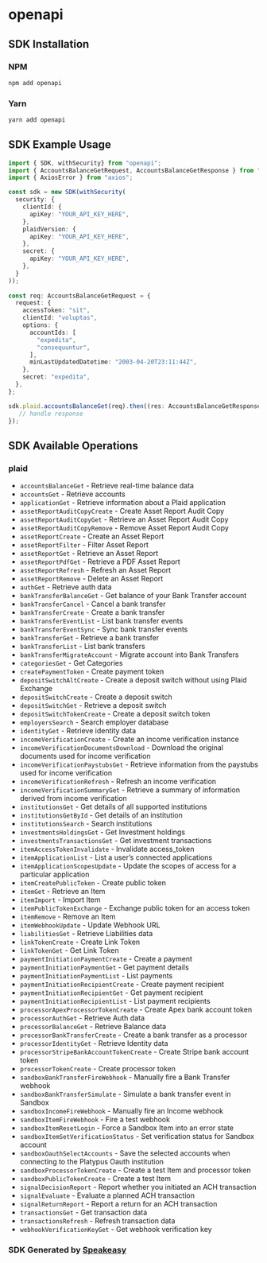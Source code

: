 # openapi

<!-- Start SDK Installation -->
## SDK Installation

### NPM

```bash
npm add openapi
```

### Yarn

```bash
yarn add openapi
```
<!-- End SDK Installation -->

## SDK Example Usage
<!-- Start SDK Example Usage -->
```typescript
import { SDK, withSecurity} from "openapi";
import { AccountsBalanceGetRequest, AccountsBalanceGetResponse } from "openapi/src/sdk/models/operations";
import { AxiosError } from "axios";

const sdk = new SDK(withSecurity(
  security: {
    clientId: {
      apiKey: "YOUR_API_KEY_HERE",
    },
    plaidVersion: {
      apiKey: "YOUR_API_KEY_HERE",
    },
    secret: {
      apiKey: "YOUR_API_KEY_HERE",
    },
  }
));
    
const req: AccountsBalanceGetRequest = {
  request: {
    accessToken: "sit",
    clientId: "voluptas",
    options: {
      accountIds: [
        "expedita",
        "consequuntur",
      ],
      minLastUpdatedDatetime: "2003-04-20T23:11:44Z",
    },
    secret: "expedita",
  },
};

sdk.plaid.accountsBalanceGet(req).then((res: AccountsBalanceGetResponse | AxiosError) => {
   // handle response
});
```
<!-- End SDK Example Usage -->

<!-- Start SDK Available Operations -->
## SDK Available Operations

### plaid

* `accountsBalanceGet` - Retrieve real-time balance data
* `accountsGet` - Retrieve accounts
* `applicationGet` - Retrieve information about a Plaid application
* `assetReportAuditCopyCreate` - Create Asset Report Audit Copy
* `assetReportAuditCopyGet` - Retrieve an Asset Report Audit Copy
* `assetReportAuditCopyRemove` - Remove Asset Report Audit Copy
* `assetReportCreate` - Create an Asset Report
* `assetReportFilter` - Filter Asset Report
* `assetReportGet` - Retrieve an Asset Report
* `assetReportPdfGet` - Retrieve a PDF Asset Report
* `assetReportRefresh` - Refresh an Asset Report
* `assetReportRemove` - Delete an Asset Report
* `authGet` - Retrieve auth data
* `bankTransferBalanceGet` - Get balance of your Bank Transfer account
* `bankTransferCancel` - Cancel a bank transfer
* `bankTransferCreate` - Create a bank transfer
* `bankTransferEventList` - List bank transfer events
* `bankTransferEventSync` - Sync bank transfer events
* `bankTransferGet` - Retrieve a bank transfer
* `bankTransferList` - List bank transfers
* `bankTransferMigrateAccount` - Migrate account into Bank Transfers
* `categoriesGet` - Get Categories
* `createPaymentToken` - Create payment token
* `depositSwitchAltCreate` - Create a deposit switch without using Plaid Exchange
* `depositSwitchCreate` - Create a deposit switch
* `depositSwitchGet` - Retrieve a deposit switch
* `depositSwitchTokenCreate` - Create a deposit switch token
* `employersSearch` - Search employer database
* `identityGet` - Retrieve identity data
* `incomeVerificationCreate` - Create an income verification instance
* `incomeVerificationDocumentsDownload` - Download the original documents used for income verification
* `incomeVerificationPaystubsGet` - Retrieve information from the paystubs used for income verification
* `incomeVerificationRefresh` - Refresh an income verification
* `incomeVerificationSummaryGet` - Retrieve a summary of information derived from income verification
* `institutionsGet` - Get details of all supported institutions
* `institutionsGetById` - Get details of an institution
* `institutionsSearch` - Search institutions
* `investmentsHoldingsGet` - Get Investment holdings
* `investmentsTransactionsGet` - Get investment transactions
* `itemAccessTokenInvalidate` - Invalidate access_token
* `itemApplicationList` - List a user’s connected applications
* `itemApplicationScopesUpdate` - Update the scopes of access for a particular application
* `itemCreatePublicToken` - Create public token
* `itemGet` - Retrieve an Item
* `itemImport` - Import Item
* `itemPublicTokenExchange` - Exchange public token for an access token
* `itemRemove` - Remove an Item
* `itemWebhookUpdate` - Update Webhook URL
* `liabilitiesGet` - Retrieve Liabilities data
* `linkTokenCreate` - Create Link Token
* `linkTokenGet` - Get Link Token
* `paymentInitiationPaymentCreate` - Create a payment
* `paymentInitiationPaymentGet` - Get payment details
* `paymentInitiationPaymentList` - List payments
* `paymentInitiationRecipientCreate` - Create payment recipient
* `paymentInitiationRecipientGet` - Get payment recipient
* `paymentInitiationRecipientList` - List payment recipients
* `processorApexProcessorTokenCreate` - Create Apex bank account token
* `processorAuthGet` - Retrieve Auth data
* `processorBalanceGet` - Retrieve Balance data
* `processorBankTransferCreate` - Create a bank transfer as a processor
* `processorIdentityGet` - Retrieve Identity data
* `processorStripeBankAccountTokenCreate` - Create Stripe bank account token
* `processorTokenCreate` - Create processor token
* `sandboxBankTransferFireWebhook` - Manually fire a Bank Transfer webhook
* `sandboxBankTransferSimulate` - Simulate a bank transfer event in Sandbox
* `sandboxIncomeFireWebhook` - Manually fire an Income webhook
* `sandboxItemFireWebhook` - Fire a test webhook
* `sandboxItemResetLogin` - Force a Sandbox Item into an error state
* `sandboxItemSetVerificationStatus` - Set verification status for Sandbox account
* `sandboxOauthSelectAccounts` - Save the selected accounts when connecting to the Platypus Oauth institution
* `sandboxProcessorTokenCreate` - Create a test Item and processor token
* `sandboxPublicTokenCreate` - Create a test Item
* `signalDecisionReport` - Report whether you initiated an ACH transaction
* `signalEvaluate` - Evaluate a planned ACH transaction
* `signalReturnReport` - Report a return for an ACH transaction
* `transactionsGet` - Get transaction data
* `transactionsRefresh` - Refresh transaction data
* `webhookVerificationKeyGet` - Get webhook verification key

<!-- End SDK Available Operations -->

### SDK Generated by [Speakeasy](https://docs.speakeasyapi.dev/docs/using-speakeasy/client-sdks)
